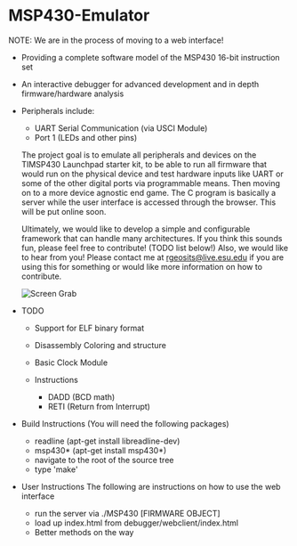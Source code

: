MSP430-Emulator
===============

NOTE: We are in the process of moving to a web interface!

- Providing a complete software model of the MSP430 16-bit instruction set
- An interactive debugger for advanced development and in depth firmware/hardware analysis
- Peripherals include:
  - UART Serial Communication (via USCI Module) 
  - Port 1 (LEDs and other pins)

  The project goal is to emulate all peripherals and devices on the TIMSP430 Launchpad starter kit, 
  to be able to run all firmware that would run on the physical device and test hardware inputs like UART or some of the other digital ports via programmable means. 
  Then moving on to a more device agnostic end game. The C program is basically a server while the user interface is accessed through the browser. This will be put online soon.
  
  Ultimately, we would like to develop a simple and configurable framework that can handle many architectures.
  If you think this sounds fun, please feel free to contribute! (TODO list below!) Also, we would like to hear from you! 
  Please contact me at rgeosits@live.esu.edu if you are using this for something or would like more information on how to contribute.
  
  ![Screen Grab](http://s14.postimg.org/oc29wu3e9/Screenshot_from_2015_08_22_20_08_24.png "Screen Grab")

- TODO
  - Support for ELF binary format
  - Disassembly Coloring and structure
  - Basic Clock Module
  
  - Instructions
    - DADD (BCD math)    
    - RETI (Return from Interrupt)

- Build Instructions (You will need the following packages)
  - readline (apt-get install libreadline-dev)
  - msp430*  (apt-get install msp430*)
  - navigate to the root of the source tree
  - type 'make'

- User Instructions
  The following are instructions on how to use the web interface

  - run the server via ./MSP430 [FIRMWARE OBJECT]
  - load up index.html from debugger/webclient/index.html
  - Better methods on the way